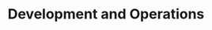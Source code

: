 ---
layout: page-with-toc
title: Development and Operations
description: Modern software development practices including DevOps, MLOps, DataOps, CI/CD pipelines, infrastructure as code, and cloud deployment strategies.
permalink: /devops/
github_edit_url: https://github.com/bagassambega/PersonalNotes/edit/main/_pages/devops.md
---